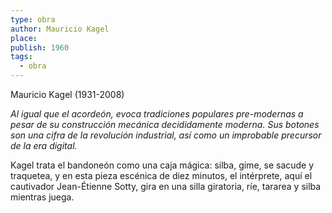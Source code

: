 ```yaml
---
type: obra
author: Mauricio Kagel
place: 
publish: 1960
tags:
  - obra
---
```

Mauricio Kagel (1931-2008)

*Al igual que el acordeón, evoca tradiciones populares pre-modernas a pesar de su construcción mecánica decididamente moderna. Sus botones son una cifra de la revolución industrial, así como un improbable precursor de la era digital.*

Kagel trata el bandoneón como una caja mágica: silba, gime, se sacude y traquetea, y en esta pieza escénica de diez minutos, el intérprete, aquí el cautivador Jean-Étienne Sotty, gira en una silla giratoria, ríe, tararea y silba mientras juega.
